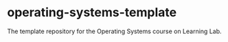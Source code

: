 # operating-systems-template
The template repository for the Operating Systems course on Learning Lab.
